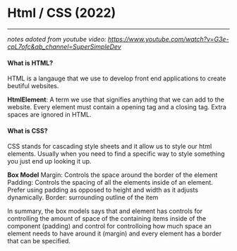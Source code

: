 # Html / CSS (2022)
---
<em> notes adoted from youtube video:  https://www.youtube.com/watch?v=G3e-cpL7ofc&ab_channel=SuperSimpleDev</em>
<br>

#### What is HTML? 
HTML is a langauge that we use to develop front end applications to create beutiful websites. 

**HtmlElement**: A term we use that signifies anything that we can add to the website. Every element must contain a opening tag and a closing tag.  Extra spaces are ignored in HTML. 

#### What is CSS? 

CSS stands for cascading style sheets and it allow us to style our html elements. Usually when you need to find a specific way to style something you just end up looking it up. 

**Box Model**
    Margin: Controls the space around the border of the element
    Padding: Controls the spacing of all the elements inside of an element. Prefer using padding as opposed  to height and width as it adjusts dynamically. 
    Border: surrounding outline of the item 

In summary, the box models says that and element has controls for controlling the amount of space of the containing items inside of the component (padding) and control for controlloing how much space an element needs to have around it (margin) and every element has a border that can be specified. 

